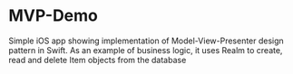 # MVP-Demo
Simple iOS app showing implementation of Model-View-Presenter design pattern in Swift. As an example of business logic, it uses Realm to create, read and delete Item objects from the database

